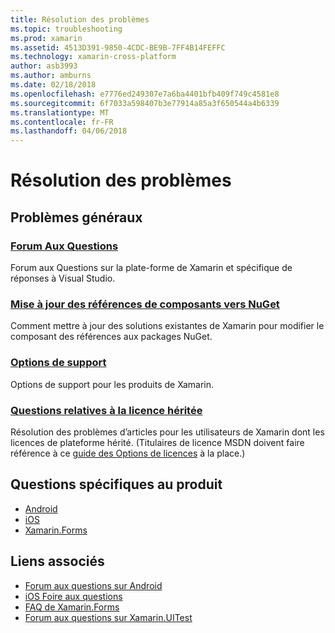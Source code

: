 ```yaml
---
title: Résolution des problèmes
ms.topic: troubleshooting
ms.prod: xamarin
ms.assetid: 4513D391-9850-4CDC-BE9B-7FF4B14FEFFC
ms.technology: xamarin-cross-platform
author: asb3993
ms.author: amburns
ms.date: 02/18/2018
ms.openlocfilehash: e7776ed249307e7a6ba4401bfb409f749c4581e8
ms.sourcegitcommit: 6f7033a598407b3e77914a85a3f650544a4b6339
ms.translationtype: MT
ms.contentlocale: fr-FR
ms.lasthandoff: 04/06/2018
---
```

# <a name="troubleshooting"></a>Résolution des problèmes

## <a name="general-issues"></a>Problèmes généraux
### <a name="frequently-asked-questionsquestionsindexmd"></a>[Forum Aux Questions](questions/index.md)

Forum aux Questions sur la plate-forme de Xamarin et spécifique de réponses à Visual Studio.

### <a name="updating-component-references-to-nugetcomponent-nugetmd"></a>[Mise à jour des références de composants vers NuGet](component-nuget.md)

Comment mettre à jour des solutions existantes de Xamarin pour modifier le composant des références aux packages NuGet.

### <a name="support-optionssupport-optionsmd"></a>[Options de support](support-options.md)

Options de support pour les produits de Xamarin.

### <a name="legacy-license-questionslegacy-licensesindexmd"></a>[Questions relatives à la licence héritée](legacy-licenses/index.md)

Résolution des problèmes d’articles pour les utilisateurs de Xamarin dont les licences de plateforme hérité. (Titulaires de licence MSDN doivent faire référence à ce [guide des Options de licences](~/cross-platform/get-started/requirements.md) à la place.)

## <a name="product-specific-questions"></a>Questions spécifiques au produit

- [Android](~/android/troubleshooting/questions/index.md)
- [iOS](~/ios/troubleshooting/questions/index.md)
- [Xamarin.Forms](~/xamarin-forms/troubleshooting/questions/index.md)



## <a name="related-links"></a>Liens associés

- [Forum aux questions sur Android](~/android/troubleshooting/questions/index.md)
- [iOS Foire aux questions](~/ios/troubleshooting/questions/index.md)
- [FAQ de Xamarin.Forms](~/xamarin-forms/troubleshooting/questions/index.md)
- [Forum aux questions sur Xamarin.UITest](https://developer.xamarin.com~/testcloud/uitest/questions/)
